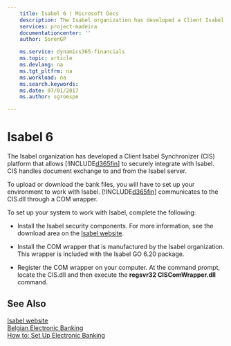 ```yaml
---
    title: Isabel 6 | Microsoft Docs
    description: The Isabel organization has developed a Client Isabel Synchronizer (CIS) platform that allows [!INCLUDE[d365fin](../../includes/d365fin_md.md)] to securely integrate with Isabel. CIS handles document exchange to and from the Isabel server.
    services: project-madeira
    documentationcenter: ''
    author: SorenGP

    ms.service: dynamics365-financials
    ms.topic: article
    ms.devlang: na
    ms.tgt_pltfrm: na
    ms.workload: na
    ms.search.keywords:
    ms.date: 07/01/2017
    ms.author: sgroespe

---
```

# Isabel 6
The Isabel organization has developed a Client Isabel Synchronizer (CIS) platform that allows [!INCLUDE[d365fin](../../includes/d365fin_md.md)] to securely integrate with Isabel. CIS handles document exchange to and from the Isabel server.  
  
 To upload or download the bank files, you will have to set up your environment to work with Isabel. [!INCLUDE[d365fin](../../includes/d365fin_md.md)] communicates to the CIS.dll through a COM wrapper.  
  
 To set up your system to work with Isabel, complete the following:  
  
-   Install the Isabel security components. For more information, see the download area on the [Isabel website](http://go.microsoft.com/fwlink/?LinkId=210323).  
  
-   Install the COM wrapper that is manufactured by the Isabel organization. This wrapper is included with the Isabel GO 6.20 package.  
  
-   Register the COM wrapper on your computer. At the command prompt, locate the CIS.dll and then execute the **regsvr32 CISComWrapper.dll** command.  
  
## See Also  
 [Isabel website](http://go.microsoft.com/fwlink/?LinkId=210323)   
 [Belgian Electronic Banking](belgian-electronic-banking.md)   
 [How to: Set Up Electronic Banking](how-to-set-up-electronic-banking.md)